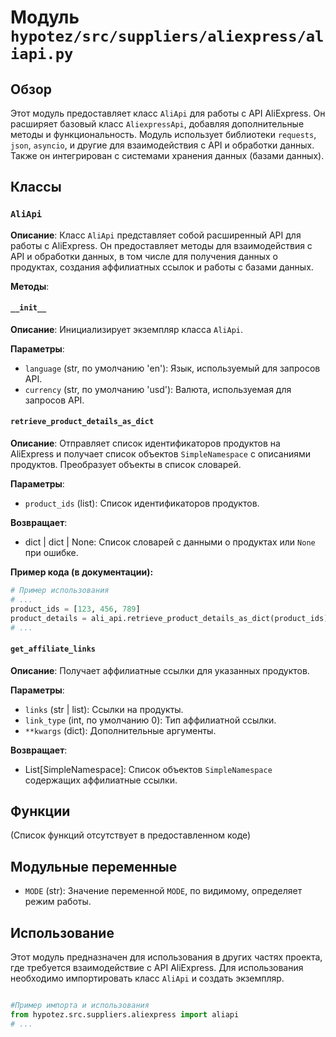 # Модуль `hypotez/src/suppliers/aliexpress/aliapi.py`

## Обзор

Этот модуль предоставляет класс `AliApi` для работы с API AliExpress.  Он расширяет базовый класс `AliexpressApi`, добавляя дополнительные методы и функциональность.  Модуль использует библиотеки `requests`, `json`, `asyncio`, и другие для взаимодействия с API и обработки данных.  Также он интегрирован с системами хранения данных (базами данных).

## Классы

### `AliApi`

**Описание**: Класс `AliApi` представляет собой расширенный API для работы с AliExpress. Он предоставляет методы для взаимодействия с API и обработки данных, в том числе для получения данных о продуктах, создания аффилиатных ссылок и работы с базами данных.

**Методы**:

#### `__init__`

**Описание**: Инициализирует экземпляр класса `AliApi`.

**Параметры**:

- `language` (str, по умолчанию 'en'): Язык, используемый для запросов API.
- `currency` (str, по умолчанию 'usd'): Валюта, используемая для запросов API.


#### `retrieve_product_details_as_dict`

**Описание**: Отправляет список идентификаторов продуктов на AliExpress и получает список объектов `SimpleNamespace` с описаниями продуктов. Преобразует объекты в список словарей.

**Параметры**:

- `product_ids` (list): Список идентификаторов продуктов.

**Возвращает**:

- dict | dict | None: Список словарей с данными о продуктах или `None` при ошибке.

**Пример кода (в документации):**

```python
# Пример использования
# ...
product_ids = [123, 456, 789]
product_details = ali_api.retrieve_product_details_as_dict(product_ids)
# ...
```


#### `get_affiliate_links`

**Описание**: Получает аффилиатные ссылки для указанных продуктов.

**Параметры**:

- `links` (str | list): Ссылки на продукты.
- `link_type` (int, по умолчанию 0): Тип аффилиатной ссылки.
- `**kwargs` (dict): Дополнительные аргументы.

**Возвращает**:

- List[SimpleNamespace]: Список объектов `SimpleNamespace` содержащих аффилиатные ссылки.


## Функции

(Список функций отсутствует в предоставленном коде)


## Модульные переменные

- `MODE` (str):  Значение переменной `MODE`, по видимому, определяет режим работы.


## Использование

Этот модуль предназначен для использования в других частях проекта, где требуется взаимодействие с API AliExpress.  Для использования необходимо импортировать класс `AliApi` и создать экземпляр.


```
```
```python
#Пример импорта и использования
from hypotez.src.suppliers.aliexpress import aliapi
# ...
```